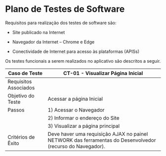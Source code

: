 # Plano de Testes de Software

Requisitos para realização dos testes de software são:

- Site publicado na Internet

- Navegador da Internet – Chrome e Edge

-	Conectividade de Internet para acesso às plataformas (APISs)

Os testes funcionais a serem realizados no aplicativo são descritos a seguir.


|     Caso de Teste               |       CT-01  - Visualizar Página Inicial                                                  |
|---------------------------------|-------------------------------------------------------------------------------------------|
|Requisitos Associados            |  |RF-01 - O site deve apresentar na página principal o local para cadastro de novo usuário e local para login dos usuários já cadastrados.                                                                                                                  | 
|Objetivo do Teste                | Acessar a página Inicial                                                                  | 
|Passos                           | 1) Acessar o Navegador
                                  | 2) Informar o endereço do Site                                                            |
                                  | 3) Visualizar a página principal                                                          |
|Critérios de Êxito               | Deve haver uma requisição AJAX no painel NETWORK das ferramentas do Desenvolvedor (recurso do Navegador).                                                               |



